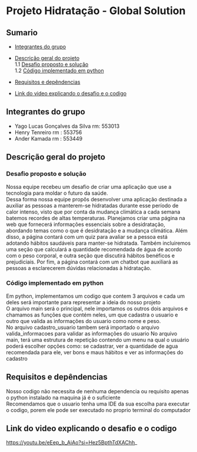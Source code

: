 # Projeto Hidratação - Global Solution

## Sumario
* [Integrantes do grupo](#integrantes-do-grupo)

* [Descrição geral do projeto](#descrição-geral-do-projeto)  
    1.1 [Desafio proposto e solução](#desafio-proposto-e-solução)  
    1.2 [Código implementado em python](#código-implementado-em-python)

* [Requisitos e depêndencias](#requisitos-e-depêndencias)

* [Link do video explicando o desafio e o codigo](#link-do-video-explicando-o-desafio-e-o-codigo)

## Integrantes do grupo

* Yago Lucas Gonçalves da Silva rm: 553013
* Henry Tenreiro rm : 553756
* Ander Kamada rm : 553449

## Descrição geral do projeto

### Desafio proposto e solução
Nossa equipe recebeu um desafio de criar uma aplicação que use a tecnologia para moldar o futuro da saúde.   
Dessa forma nossa equipe propôs desenvolver uma aplicação destinada a auxiliar as pessoas a manterem-se hidratadas durante esse período de calor intenso, visto que por conta da mudança climática a cada semana batemos recordes de altas temperaturas.
Planejamos criar uma página na web que fornecerá informações essenciais sobre a desidratação, abordando temas como o que é desidratação e a mudança climática. Além disso, a página contará com um quiz para avaliar se a pessoa está adotando hábitos saudáveis para manter-se hidratada. Também incluiremos uma seção que calculará a quantidade recomendada de água de acordo com o peso corporal, e outra seção que discutirá hábitos benéficos e prejudiciais. Por fim, a página contará com um chatbot que auxiliará as pessoas a esclarecerem dúvidas relacionadas à hidratação.

### Código implementado em python
Em python, implementamos um codigo que contem 3 arquivos e cada um deles será importante para representar a ideia do nosso projeto  
O arquivo main será o principal, nele importamos os outros dois arquivos e chamamos as funções que contém neles, um que cadastra o usuario e outro que valida as informações do usuario como nome e peso.  
No arquivo cadastro_usuario tambem será importado o arquivo valida_informacoes para validar as informações do usuario
No arquivo main, terá uma estrutura de repetição contendo um menu na qual o usuário poderá escolher opções como:  se cadastrar, ver a quantidade de agua recomendada para ele, ver bons e maus hábitos e ver as informações do cadastro

## Requisitos e depêndencias

Nosso codigo não necessita de nenhuma dependencia ou requisito apenas o python instalado na maquina já é o suficiente  
Recomendamos que o usuario tenha uma IDE da sua escolha para executar o codigo, porem ele pode ser executado no proprio terminal do computador

## Link do video explicando o desafio e o codigo
https://youtu.be/eEep_b_AiAo?si=Hez5BpthTdXAChh_


